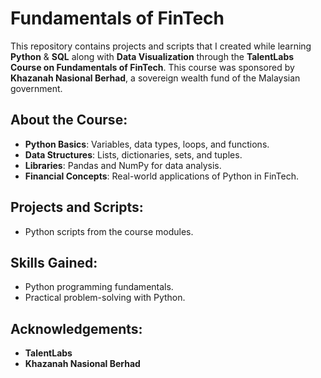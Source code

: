 # Fundamentals of FinTech

This repository contains projects and scripts that I created while learning **Python** & **SQL** along with **Data Visualization** through the **TalentLabs Course on Fundamentals of FinTech**. This course was sponsored by **Khazanah Nasional Berhad**, a sovereign wealth fund of the Malaysian government.

## About the Course:
- **Python Basics**: Variables, data types, loops, and functions.
- **Data Structures**: Lists, dictionaries, sets, and tuples.
- **Libraries**: Pandas and NumPy for data analysis.
- **Financial Concepts**: Real-world applications of Python in FinTech.

## Projects and Scripts:
- Python scripts from the course modules.

## Skills Gained:
- Python programming fundamentals.
- Practical problem-solving with Python.

## Acknowledgements:
- **TalentLabs**
- **Khazanah Nasional Berhad**
